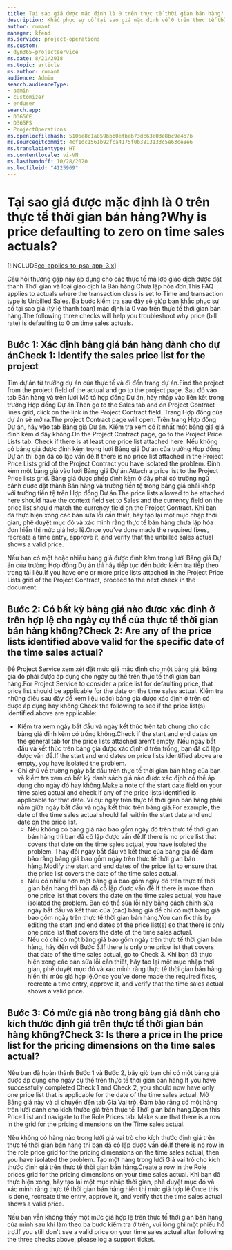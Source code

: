 ```yaml
---
title: Tại sao giá được mặc định là 0 trên thực tế thời gian bán hàng?
description: Khắc phục sự cố tại sao giá mặc định về 0 trên thực tế thời gian bán hàng.
author: rumant
manager: kfend
ms.service: project-operations
ms.custom:
- dyn365-projectservice
ms.date: 8/21/2018
ms.topic: article
ms.author: rumant
audience: Admin
search.audienceType:
- admin
- customizer
- enduser
search.app:
- D365CE
- D365PS
- ProjectOperations
ms.openlocfilehash: 5106e8c1a059bbb0efbeb73dc63e03e8bc9e4b7b
ms.sourcegitcommit: 4cf1dc1561b92fca4175f0b3813133c5e63ce8e6
ms.translationtype: HT
ms.contentlocale: vi-VN
ms.lasthandoff: 10/28/2020
ms.locfileid: "4125969"
---
```

# <a name="why-is-price-defaulting-to-zero-on-time-sales-actuals"></a><span data-ttu-id="28ef3-103">Tại sao giá được mặc định là 0 trên thực tế thời gian bán hàng?</span><span class="sxs-lookup"><span data-stu-id="28ef3-103">Why is price defaulting to zero on time sales actuals?</span></span>

[!INCLUDE[cc-applies-to-psa-app-3.x](../includes/cc-applies-to-psa-app-3x.md)]

<span data-ttu-id="28ef3-104">Câu hỏi thường gặp này áp dụng cho các thực tế mà lớp giao dịch được đặt thành Thời gian và loại giao dịch là Bán hàng Chưa lập hóa đơn.</span><span class="sxs-lookup"><span data-stu-id="28ef3-104">This FAQ applies to actuals where the transaction class is set to Time and transaction type is Unbilled Sales.</span></span> <span data-ttu-id="28ef3-105">Ba bước kiểm tra sau đây sẽ giúp bạn khắc phục sự cố tại sao giá (tỷ lệ thanh toán) mặc định là 0 vào trên thực tế thời gian bán hàng.</span><span class="sxs-lookup"><span data-stu-id="28ef3-105">The following three checks will help you troubleshoot why price (bill rate) is defaulting to 0 on time sales actuals.</span></span>

## <a name="check-1-identify-the-sales-price-list-for-the-project"></a><span data-ttu-id="28ef3-106">Bước 1: Xác định bảng giá bán hàng dành cho dự án</span><span class="sxs-lookup"><span data-stu-id="28ef3-106">Check 1: Identify the sales price list for the project</span></span>

<span data-ttu-id="28ef3-107">Tìm dự án từ trường dự án của thực tế và đi đến trang dự án.</span><span class="sxs-lookup"><span data-stu-id="28ef3-107">Find the project from the project field of the actual and go to the project page.</span></span> <span data-ttu-id="28ef3-108">Sau đó vào tab Bán hàng và trên lưới Mô tả hợp đồng Dự án, hãy nhấp vào liên kết trong trường Hợp đồng Dự án.</span><span class="sxs-lookup"><span data-stu-id="28ef3-108">Then go to the Sales tab and on Project Contract lines grid, click on the link in the Project Contract field.</span></span> <span data-ttu-id="28ef3-109">Trang Hợp đồng của dự án sẽ mở ra.</span><span class="sxs-lookup"><span data-stu-id="28ef3-109">The project Contract page will open.</span></span> <span data-ttu-id="28ef3-110">Trên trang Hợp đồng Dự án, hãy vào tab Bảng giá Dự án. Kiểm tra xem có ít nhất một bảng giá giá đính kèm ở đây không.</span><span class="sxs-lookup"><span data-stu-id="28ef3-110">On the Project Contract page, go to the Project Price Lists tab. Check if there is at least one price list attached here.</span></span> <span data-ttu-id="28ef3-111">Nếu không có bảng giá được đính kèm trong lưới Bảng giá Dự án của trường Hợp đồng Dự án thì bạn đã cô lập vấn đề.</span><span class="sxs-lookup"><span data-stu-id="28ef3-111">If there is no price list attached in the Project Price Lists grid of the Project Contract you have isolated the problem.</span></span> <span data-ttu-id="28ef3-112">Đính kèm một bảng giá vào lưới Bảng giá Dự án.</span><span class="sxs-lookup"><span data-stu-id="28ef3-112">Attach a price list to the Project Price lists grid.</span></span> <span data-ttu-id="28ef3-113">Bảng giá được phép đính kèm ở đây phải có trường ngữ cảnh được đặt thành Bán hàng và trường tiền tệ trong bảng giá phải khớp với trường tiền tệ trên Hợp đồng Dự án.</span><span class="sxs-lookup"><span data-stu-id="28ef3-113">The price lists allowed to be attached here should have the context field set to Sales and the currency field on the price list should match the currency field on the Project Contract.</span></span> <span data-ttu-id="28ef3-114">Khi bạn đã thực hiện xong các bản sửa lỗi cần thiết, hãy tạo lại một mục nhập thời gian, phê duyệt mục đó và xác minh rằng thực tế bán hàng chưa lập hóa đơn hiển thị mức giá hợp lệ.</span><span class="sxs-lookup"><span data-stu-id="28ef3-114">Once you’ve done made the required fixes, recreate a time entry, approve it, and verify that the unbilled sales actual shows a valid price.</span></span> 

<span data-ttu-id="28ef3-115">Nếu bạn có một hoặc nhiều bảng giá được đính kèm trong lưới Bảng giá Dự án của trường Hợp đồng Dự án thì hãy tiếp tục đến bước kiểm tra tiếp theo trong tài liệu.</span><span class="sxs-lookup"><span data-stu-id="28ef3-115">If you have one or more price lists attached in the Project Price Lists grid of the Project Contract, proceed to the next check in the document.</span></span>

## <a name="check-2-are-any-of-the-price-lists-identified-above-valid-for-the-specific-date-of-the-time-sales-actual"></a><span data-ttu-id="28ef3-116">Bước 2: Có bất kỳ bảng giá nào được xác định ở trên hợp lệ cho ngày cụ thể của thực tế thời gian bán hàng không?</span><span class="sxs-lookup"><span data-stu-id="28ef3-116">Check 2: Are any of the price lists identified above valid for the specific date of the time sales actual?</span></span>

<span data-ttu-id="28ef3-117">Để Project Service xem xét đặt mức giá mặc định cho một bảng giá, bảng giá đó phải được áp dụng cho ngày cụ thể trên thực tế thời gian bán hàng.</span><span class="sxs-lookup"><span data-stu-id="28ef3-117">For Project Service to consider a price list for defaulting price, that price list should be applicable for the date on the time sales actual.</span></span> <span data-ttu-id="28ef3-118">Kiểm tra những điều sau đây để xem liệu (các) bảng giá được xác định ở trên có được áp dụng hay không:</span><span class="sxs-lookup"><span data-stu-id="28ef3-118">Check the following to see if the price list(s) identified above are applicable:</span></span>
- <span data-ttu-id="28ef3-119">Kiểm tra xem ngày bắt đầu và ngày kết thúc trên tab chung cho các bảng giá đính kèm có trống không.</span><span class="sxs-lookup"><span data-stu-id="28ef3-119">Check if the start and end dates on the general tab for the price lists attached aren’t empty.</span></span> <span data-ttu-id="28ef3-120">Nếu ngày bắt đầu và kết thúc trên bảng giá được xác định ở trên trống, bạn đã cô lập được vấn đề.</span><span class="sxs-lookup"><span data-stu-id="28ef3-120">If the start and end dates on price lists identified above are empty, you have isolated the problem.</span></span> 
- <span data-ttu-id="28ef3-121">Ghi chú về trường ngày bắt đầu trên thực tế thời gian bán hàng của bạn và kiểm tra xem có bất kỳ danh sách giá nào được xác định có thể áp dụng cho ngày đó hay không.</span><span class="sxs-lookup"><span data-stu-id="28ef3-121">Make a note of the start date field on your time sales actual and check if any of the price lists identified is applicable for that date.</span></span> <span data-ttu-id="28ef3-122">Ví dụ: ngày trên thực tế thời gian bán hàng phải nằm giữa ngày bắt đầu và ngày kết thúc trên bảng giá.</span><span class="sxs-lookup"><span data-stu-id="28ef3-122">For example, the date of the time sales actual should fall within the start date and end date on the price list.</span></span> 
    - <span data-ttu-id="28ef3-123">Nếu không có bảng giá nào bao gồm ngày đó trên thực tế thời gian bán hàng thì bạn đã cô lập được vấn đề.</span><span class="sxs-lookup"><span data-stu-id="28ef3-123">If there is no price list that covers that date on the time sales actual, you have isolated the problem.</span></span> <span data-ttu-id="28ef3-124">Thay đổi ngày bắt đầu và kết thúc của bảng giá để đảm bảo rằng bảng giá bao gồm ngày trên thực tế thời gian bán hàng.</span><span class="sxs-lookup"><span data-stu-id="28ef3-124">Modify the start and end dates of the price list to ensure that the price list covers the date of the time sales actual.</span></span> 
    - <span data-ttu-id="28ef3-125">Nếu có nhiều hơn một bảng giá bao gồm ngày đó trên thực tế thời gian bán hàng thì bạn đã cô lập được vấn đề.</span><span class="sxs-lookup"><span data-stu-id="28ef3-125">If there is more than one price list that covers the date on the time sales actual, you have isolated the problem.</span></span> <span data-ttu-id="28ef3-126">Bạn có thể sửa lỗi này bằng cách chỉnh sửa ngày bắt đầu và kết thúc của (các) bảng giá để chỉ có một bảng giá bao gồm ngày trên thực tế thời gian bán hàng.</span><span class="sxs-lookup"><span data-stu-id="28ef3-126">You can fix this by editing the start and end dates of the price list(s) so that there is only one price list that covers the date of the time sales actual.</span></span> 
    - <span data-ttu-id="28ef3-127">Nếu có chỉ có một bảng giá bao gồm ngày trên thực tế thời gian bán hàng, hãy đến với Bước 3.</span><span class="sxs-lookup"><span data-stu-id="28ef3-127">If there is only one price list that covers that date of the time sales actual, go to Check 3.</span></span>
<span data-ttu-id="28ef3-128">Khi bạn đã thực hiện xong các bản sửa lỗi cần thiết, hãy tạo lại một mục nhập thời gian, phê duyệt mục đó và xác minh rằng thực tế thời gian bán hàng hiển thị mức giá hợp lệ.</span><span class="sxs-lookup"><span data-stu-id="28ef3-128">Once you’ve done made the required fixes, recreate a time entry, approve it, and verify that the time sales actual shows a valid price.</span></span>

## <a name="check-3-is-there-a-price-in-the-price-list-for-the-pricing-dimensions-on-the-time-sales-actual"></a><span data-ttu-id="28ef3-129">Bước 3: Có mức giá nào trong bảng giá dành cho kích thước định giá trên thực tế thời gian bán hàng không?</span><span class="sxs-lookup"><span data-stu-id="28ef3-129">Check 3: Is there a price in the price list for the pricing dimensions on the time sales actual?</span></span>

<span data-ttu-id="28ef3-130">Nếu bạn đã hoàn thành Bước 1 và Bước 2, bây giờ bạn chỉ có một bảng giá được áp dụng cho ngày cụ thể trên thực tế thời gian bán hàng.</span><span class="sxs-lookup"><span data-stu-id="28ef3-130">If you have successfully completed Check 1 and Check 2, you should now have only one price list that is applicable for the date of the time sales actual.</span></span> <span data-ttu-id="28ef3-131">Mở Bảng giá này và di chuyển đến tab Giá Vai trò. Đảm bảo rằng có một hàng trên lưới dành cho kích thước giá trên thực tế Thời gian bán hàng.</span><span class="sxs-lookup"><span data-stu-id="28ef3-131">Open this Price List and navigate to the Role Prices tab. Make sure that there is a row in the grid for the pricing dimensions on the Time sales actual.</span></span>

<span data-ttu-id="28ef3-132">Nếu không có hàng nào trong lưới giá vai trò cho kích thước định giá trên thực tế thời gian bán hàng thì bạn đã cô lập được vấn đề.</span><span class="sxs-lookup"><span data-stu-id="28ef3-132">If there is no row in the role price grid for the pricing dimensions on the time sales actual, then you have isolated the problem.</span></span> <span data-ttu-id="28ef3-133">Tạo một hàng trong lưới Giá vai trò cho kích thước định giá trên thực tế thời gian bán hàng.</span><span class="sxs-lookup"><span data-stu-id="28ef3-133">Create a row in the Role prices grid for the pricing dimensions on your time sales actual.</span></span> <span data-ttu-id="28ef3-134">Khi bạn đã thực hiện xong, hãy tạo lại một mục nhập thời gian, phê duyệt mục đó và xác minh rằng thực tế thời gian bán hàng hiển thị mức giá hợp lệ.</span><span class="sxs-lookup"><span data-stu-id="28ef3-134">Once this is done, recreate time entry, approve it, and verify that the time sales actual shows a valid price.</span></span>

<span data-ttu-id="28ef3-135">Nếu bạn vẫn không thấy một mức giá hợp lệ trên thực tế thời gian bán hàng của mình sau khi làm theo ba bước kiểm tra ở trên, vui lòng ghi một phiếu hỗ trợ.</span><span class="sxs-lookup"><span data-stu-id="28ef3-135">If you still don't see a valid price on your time sales actual after following the three checks above, please log a support ticket.</span></span> 

